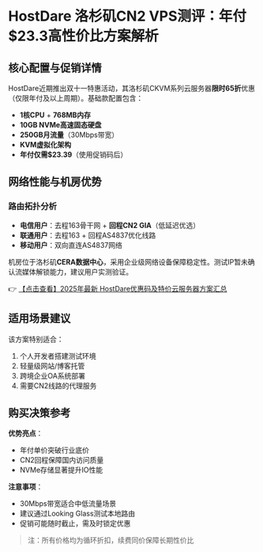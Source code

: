 # HostDare 洛杉矶CN2 VPS测评：年付$23.3高性价比方案解析

## 核心配置与促销详情
HostDare近期推出双十一特惠活动，其洛杉矶CKVM系列云服务器**限时65折**优惠（仅限年付及以上周期）。基础款配置包含：
- **1核CPU** + **768MB内存**
- **10GB NVMe高速固态硬盘**
- **250GB月流量**（30Mbps带宽）
- **KVM虚拟化架构**
- **年付仅需$23.39**（使用促销码后）

## 网络性能与机房优势
### 路由拓扑分析
- **电信用户**：去程163骨干网 + **回程CN2 GIA**（低延迟优选）
- **联通用户**：去程163 + 回程AS4837优化线路
- **移动用户**：双向直连AS4837网络

机房位于洛杉矶**CERA数据中心**，采用企业级网络设备保障稳定性。测试IP暂未确认流媒体解锁能力，建议用户实测验证。

👉 [【点击查看】2025年最新 HostDare优惠码及特价云服务器方案汇总](https://bit.ly/hostdare)

## 适用场景建议
该方案特别适合：
1. 个人开发者搭建测试环境
2. 轻量级网站/博客托管
3. 跨境企业OA系统部署
4. 需要CN2线路的代理服务

## 购买决策参考
**优势亮点**：
- 年付单价突破行业底价
- CN2回程保障国内访问质量
- NVMe存储显著提升IO性能

**注意事项**：
- 30Mbps带宽适合中低流量场景
- 建议通过Looking Glass测试本地路由
- 促销可能随时截止，需及时锁定优惠

> 注：所有价格均为循环折扣，续费同价保障长期性价比
